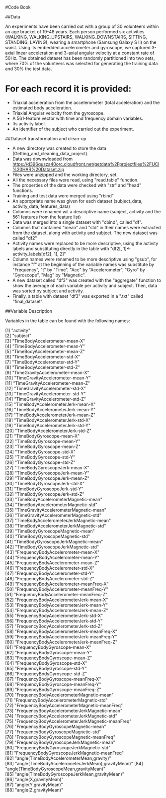 #Code Book

##Data

An experiments have been carried out with a group of 30 volunteers within an age bracket of 19-48 years. 
Each person performed six activities (WALKING, WALKING_UPSTAIRS, WALKING_DOWNSTAIRS, SITTING, 
STANDING, LAYING), wearing a smartphone (Samsung Galaxy S II) on the waist. Using its embedded 
accelerometer and gyroscope, we captured 3-axial linear acceleration and 3-axial angular velocity 
at a constant rate of 50Hz. The obtained dataset has been randomly partitioned into two sets, 
where 70% of the volunteers was selected for generating the training data and 30% the test data. 

For each record it is provided:
======================================

- Triaxial acceleration from the accelerometer (total acceleration) and the estimated body acceleration.
- Triaxial Angular velocity from the gyroscope. 
- A 561-feature vector with time and frequency domain variables. 
- Its activity label. 
- An identifier of the subject who carried out the experiment.

##Dataset transformation and clean-up

- A new directory was created to store the data (Getting_and_cleaning_data_project).
- Data was downwloaded from  https://d396qusza40orc.cloudfront.net/getdata%2Fprojectfiles%2FUCI%20HAR%20Dataset.zip
- Files were unzipped and the working directory, set.
- All the necessary files were read, using "read.table" function.
- The properties of the data were checked with "str" and "head" functions.
- Training and test data were merged using "rbind"
- An appropriate name was given for each dataset (subject_data, activity_data, features_data)
- Columns were renamed wit a descriptive name (subject, activity and the 561 features from the feature list)
- Data was merged into a single dataset with "cbind", called "df".
- Columns that contained "mean" and "std" in their names were extracted from the dataset, along with
activity and subject. The new dataset was called "df2" 
- Activity names were replaced to be more descriptive, using the activity labels and substituting directly
in the table with  "df2[, 1]<-activity_labels[df2[, 1], 2]"
- Column names were renamed to be more descriptive using "gsub", for instance "f" at the beginning 
of the variable names was substitute by "Frequency", "t" by "Time", "Acc" by "Accelerometer", "Gyro" by
"Gyroscope", "Mag" by "Magnetic". 
- A new dataset called "df3" was created with the "aggregate" function to show the average of each variable
per activity and subject. Then, data was sorted by subject and activity.
- Finally, a table with dataset "df3" was exported in a ".txt" called "final_dataset".

##Variable Description

Variables in the table can be found with the following names:

 [1] "activity"                                         
 [2] "subject"                                          
 [3] "TimeBodyAccelerometer-mean-X"                     
 [4] "TimeBodyAccelerometer-mean-Y"                     
 [5] "TimeBodyAccelerometer-mean-Z"                     
 [6] "TimeBodyAccelerometer-std-X"                      
 [7] "TimeBodyAccelerometer-std-Y"                      
 [8] "TimeBodyAccelerometer-std-Z"                      
 [9] "TimeGravityAccelerometer-mean-X"                  
[10] "TimeGravityAccelerometer-mean-Y"                  
[11] "TimeGravityAccelerometer-mean-Z"                  
[12] "TimeGravityAccelerometer-std-X"                   
[13] "TimeGravityAccelerometer-std-Y"                   
[14] "TimeGravityAccelerometer-std-Z"                   
[15] "TimeBodyAccelerometerJerk-mean-X"                 
[16] "TimeBodyAccelerometerJerk-mean-Y"                 
[17] "TimeBodyAccelerometerJerk-mean-Z"                 
[18] "TimeBodyAccelerometerJerk-std-X"                  
[19] "TimeBodyAccelerometerJerk-std-Y"                  
[20] "TimeBodyAccelerometerJerk-std-Z"                  
[21] "TimeBodyGyroscope-mean-X"                         
[22] "TimeBodyGyroscope-mean-Y"                         
[23] "TimeBodyGyroscope-mean-Z"                         
[24] "TimeBodyGyroscope-std-X"                          
[25] "TimeBodyGyroscope-std-Y"                          
[26] "TimeBodyGyroscope-std-Z"                          
[27] "TimeBodyGyroscopeJerk-mean-X"                     
[28] "TimeBodyGyroscopeJerk-mean-Y"                     
[29] "TimeBodyGyroscopeJerk-mean-Z"                     
[30] "TimeBodyGyroscopeJerk-std-X"                      
[31] "TimeBodyGyroscopeJerk-std-Y"                      
[32] "TimeBodyGyroscopeJerk-std-Z"                      
[33] "TimeBodyAccelerometerMagnetic-mean"               
[34] "TimeBodyAccelerometerMagnetic-std"                
[35] "TimeGravityAccelerometerMagnetic-mean"            
[36] "TimeGravityAccelerometerMagnetic-std"             
[37] "TimeBodyAccelerometerJerkMagnetic-mean"           
[38] "TimeBodyAccelerometerJerkMagnetic-std"            
[39] "TimeBodyGyroscopeMagnetic-mean"                   
[40] "TimeBodyGyroscopeMagnetic-std"                    
[41] "TimeBodyGyroscopeJerkMagnetic-mean"               
[42] "TimeBodyGyroscopeJerkMagnetic-std"                
[43] "FrequencyBodyAccelerometer-mean-X"                
[44] "FrequencyBodyAccelerometer-mean-Y"                
[45] "FrequencyBodyAccelerometer-mean-Z"                
[46] "FrequencyBodyAccelerometer-std-X"                 
[47] "FrequencyBodyAccelerometer-std-Y"                 
[48] "FrequencyBodyAccelerometer-std-Z"                 
[49] "FrequencyBodyAccelerometer-meanFreq-X"            
[50] "FrequencyBodyAccelerometer-meanFreq-Y"            
[51] "FrequencyBodyAccelerometer-meanFreq-Z"            
[52] "FrequencyBodyAccelerometerJerk-mean-X"            
[53] "FrequencyBodyAccelerometerJerk-mean-Y"            
[54] "FrequencyBodyAccelerometerJerk-mean-Z"            
[55] "FrequencyBodyAccelerometerJerk-std-X"             
[56] "FrequencyBodyAccelerometerJerk-std-Y"             
[57] "FrequencyBodyAccelerometerJerk-std-Z"             
[58] "FrequencyBodyAccelerometerJerk-meanFreq-X"        
[59] "FrequencyBodyAccelerometerJerk-meanFreq-Y"        
[60] "FrequencyBodyAccelerometerJerk-meanFreq-Z"        
[61] "FrequencyBodyGyroscope-mean-X"                    
[62] "FrequencyBodyGyroscope-mean-Y"                    
[63] "FrequencyBodyGyroscope-mean-Z"                    
[64] "FrequencyBodyGyroscope-std-X"                     
[65] "FrequencyBodyGyroscope-std-Y"                     
[66] "FrequencyBodyGyroscope-std-Z"                     
[67] "FrequencyBodyGyroscope-meanFreq-X"                
[68] "FrequencyBodyGyroscope-meanFreq-Y"                
[69] "FrequencyBodyGyroscope-meanFreq-Z"                
[70] "FrequencyBodyAccelerometerMagnetic-mean"          
[71] "FrequencyBodyAccelerometerMagnetic-std"           
[72] "FrequencyBodyAccelerometerMagnetic-meanFreq"      
[73] "FrequencyBodyAccelerometerJerkMagnetic-mean"      
[74] "FrequencyBodyAccelerometerJerkMagnetic-std"       
[75] "FrequencyBodyAccelerometerJerkMagnetic-meanFreq"  
[76] "FrequencyBodyGyroscopeMagnetic-mean"              
[77] "FrequencyBodyGyroscopeMagnetic-std"               
[78] "FrequencyBodyGyroscopeMagnetic-meanFreq"          
[79] "FrequencyBodyGyroscopeJerkMagnetic-mean"          
[80] "FrequencyBodyGyroscopeJerkMagnetic-std"           
[81] "FrequencyBodyGyroscopeJerkMagnetic-meanFreq"      
[82] "angle(TimeBodyAccelerometerMean,gravity)"         
[83] "angle(TimeBodyAccelerometerJerkMean),gravityMean)"
[84] "angle(TimeBodyGyroscopeMean,gravityMean)"         
[85] "angle(TimeBodyGyroscopeJerkMean,gravityMean)"     
[86] "angle(X,gravityMean)"                             
[87] "angle(Y,gravityMean)"                             
[88] "angle(Z,gravityMean)"

 
